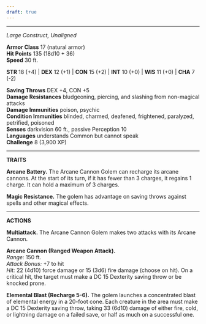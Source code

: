 ```yaml
---
draft: true
---
```

---

_Large Construct, Unaligned_

**Armor Class** 17 (natural armor)  
**Hit Points** 135 (18d10 + 36)  
**Speed** 30 ft.

**STR** 18 (+4) | **DEX** 12 (+1) | **CON** 15 (+2) | **INT** 10 (+0) | **WIS** 11 (+0) | **CHA** 7 (-2)

**Saving Throws** DEX +4, CON +5  
**Damage Resistances** bludgeoning, piercing, and slashing from non-magical attacks  
**Damage Immunities** poison, psychic  
**Condition Immunities** blinded, charmed, deafened, frightened, paralyzed, petrified, poisoned  
**Senses** darkvision 60 ft., passive Perception 10  
**Languages** understands Common but cannot speak  
**Challenge** 8 (3,900 XP)

---

**TRAITS**

**Arcane Battery.** The Arcane Cannon Golem can recharge its arcane cannons. At the start of its turn, if it has fewer than 3 charges, it regains 1 charge. It can hold a maximum of 3 charges.

**Magic Resistance.** The golem has advantage on saving throws against spells and other magical effects.

---

**ACTIONS**

**Multiattack.** The Arcane Cannon Golem makes two attacks with its Arcane Cannon.

**Arcane Cannon (Ranged Weapon Attack).**  
_Range:_ 150 ft.  
_Attack Bonus:_ +7 to hit  
_Hit:_ 22 (4d10) force damage or 15 (3d6) fire damage (choose on hit). On a critical hit, the target must make a DC 15 Dexterity saving throw or be knocked prone.

**Elemental Blast (Recharge 5-6).** The golem launches a concentrated blast of elemental energy in a 20-foot cone. Each creature in the area must make a DC 15 Dexterity saving throw, taking 33 (6d10) damage of either fire, cold, or lightning damage on a failed save, or half as much on a successful one.